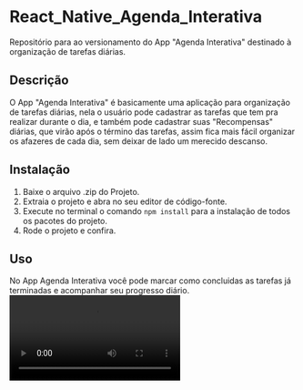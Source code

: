 # React_Native_Agenda_Interativa
Repositório para ao versionamento do App "Agenda Interativa" destinado à organização de tarefas diárias.

## Descrição
O App "Agenda Interativa" é basicamente uma aplicação para organização de tarefas diárias, 
nela o usuário pode cadastrar as tarefas que tem pra realizar durante o dia, e também pode cadastrar
suas "Recompensas" diárias, que virão após o término das tarefas, assim fica mais fácil organizar os
afazeres de cada dia, sem deixar de lado um merecido descanso.

## Instalação
1. Baixe o arquivo .zip do Projeto.
2. Extraia o projeto e abra no seu editor de código-fonte.
3. Execute no terminal o comando `npm install` para a instalação de todos os pacotes do projeto.
4. Rode o projeto e confira.

## Uso
No App Agenda Interativa você pode marcar como concluidas as tarefas já terminadas e acompanhar
seu progresso diário.
![Demonstrar](https://github.com/Nikolau02/React_Native_Agenda_Interativa/edit/master/Gif_Agenda_Interativa.mp4)
